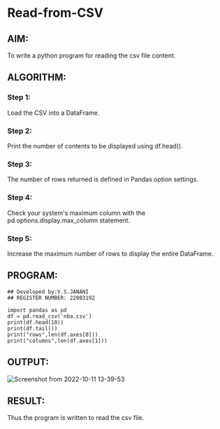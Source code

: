 # Read-from-CSV

## AIM:
  To write a python program for reading the csv file content.

## ALGORITHM:
### Step 1:
   Load the CSV into a DataFrame.
   
### Step 2:
   Print the number of contents to be displayed using df.head().

### Step 3:
   The number of rows returned is defined in Pandas option settings.

### Step 4:
   Check your system's maximum column with the pd.options.display.max_column statement.
   
### Step 5:
   Increase the maximum number of rows to display the entire DataFrame.


## PROGRAM:

```
## Developed by:V.S.JANANI
## REGISTER NUMBER: 22003192

import pandas as pd
df = pd.read_csv('nba.csv')
print(df.head(10))
print(df.tail())
print("rows",len(df.axes[0]))
print("columns",len(df.axes[1]))

```

## OUTPUT:

![Screenshot from 2022-10-11 13-39-53](https://user-images.githubusercontent.com/113497333/195034885-0d104b26-0c8a-49ad-ba57-f9d489e596d4.png)


## RESULT:

Thus the program is written to read the csv file.

